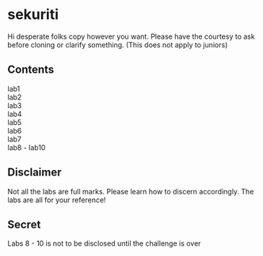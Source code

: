 # sekuriti
Hi desperate folks copy however you want. Please have the courtesy to ask before cloning or clarify something. (This does not apply to juniors)

## Contents
lab1 <br/>
lab2 <br/>
lab3 <br/>
lab4 <br/>
lab5 <br/>
lab6 <br/>
lab7 <br/>
lab8 - lab10 <br/>

## Disclaimer
Not all the labs are full marks. Please learn how to discern accordingly. The labs are all for your reference!

## Secret
Labs 8 - 10 is not to be disclosed until the challenge is over
